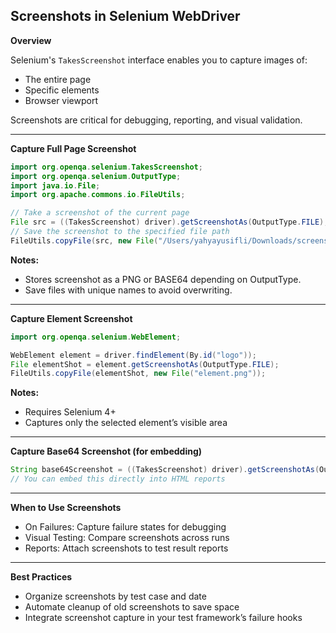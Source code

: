 ## Screenshots in Selenium WebDriver


**Overview**

Selenium's `TakesScreenshot` interface enables you to capture images of:
- The entire page
- Specific elements
- Browser viewport

Screenshots are critical for debugging, reporting, and visual validation.

---

**Capture Full Page Screenshot**

```java
import org.openqa.selenium.TakesScreenshot;
import org.openqa.selenium.OutputType;
import java.io.File;
import org.apache.commons.io.FileUtils;

// Take a screenshot of the current page
File src = ((TakesScreenshot) driver).getScreenshotAs(OutputType.FILE);
// Save the screenshot to the specified file path
FileUtils.copyFile(src, new File("/Users/yahyayusifli/Downloads/screenshot.png"));
```

**Notes:**
- Stores screenshot as a PNG or BASE64 depending on OutputType.
- Save files with unique names to avoid overwriting.

---

**Capture Element Screenshot**

```java
import org.openqa.selenium.WebElement;

WebElement element = driver.findElement(By.id("logo"));
File elementShot = element.getScreenshotAs(OutputType.FILE);
FileUtils.copyFile(elementShot, new File("element.png"));
```

**Notes:**
- Requires Selenium 4+
- Captures only the selected element’s visible area

---

**Capture Base64 Screenshot (for embedding)**

```java
String base64Screenshot = ((TakesScreenshot) driver).getScreenshotAs(OutputType.BASE64);
// You can embed this directly into HTML reports
```

---

**When to Use Screenshots**

- On Failures: Capture failure states for debugging
- Visual Testing: Compare screenshots across runs
- Reports: Attach screenshots to test result reports

---

**Best Practices**

- Organize screenshots by test case and date
- Automate cleanup of old screenshots to save space
- Integrate screenshot capture in your test framework’s failure hooks

